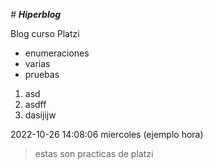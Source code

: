 *# **Hiperblog***


Blog curso Platzi

- enumeraciones
- varias
- pruebas

1. asd
1. asdff
1. dasijijw


2022-10-26 14:08:06 miercoles (ejemplo hora)

> estas son practicas de platzi
